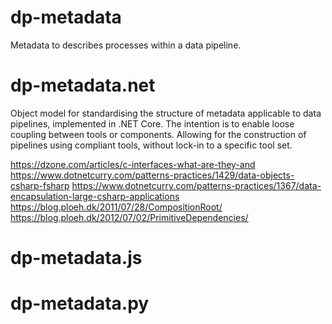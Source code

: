 # dp-metadata

Metadata to describes processes within a data pipeline.


# dp-metadata.net

Object model for standardising the structure of metadata applicable to data pipelines, implemented in .NET Core.
The intention is to enable loose coupling between tools or components. Allowing for the construction of pipelines using compliant tools, without lock-in to a specific tool set.


https://dzone.com/articles/c-interfaces-what-are-they-and
https://www.dotnetcurry.com/patterns-practices/1429/data-objects-csharp-fsharp
https://www.dotnetcurry.com/patterns-practices/1367/data-encapsulation-large-csharp-applications
https://blog.ploeh.dk/2011/07/28/CompositionRoot/
https://blog.ploeh.dk/2012/07/02/PrimitiveDependencies/




# dp-metadata.js


# dp-metadata.py

